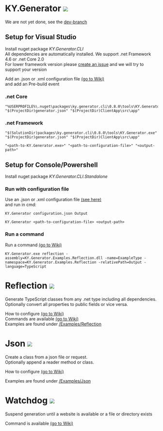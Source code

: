 # KY.Generator ![](https://img.shields.io/nuget/v/KY.Generator.CLI.svg?style=flat)
We are not yet done, see the [dev-branch](https://github.com/KY-Programming/generator/tree/dev)

## Setup for Visual Studio
Install nuget package *KY.Generator.CLI*  
All dependencies are automatically installed. We support .net Framework 4.6 or .net Core 2.0  
For lower framework version please [create an issue](https://github.com/KY-Programming/generator/issues/new) and we will try to support your version

Add an .json or .xml configuration file [(go to Wiki)](https://github.com/KY-Programming/generator/wiki/Configuration)  
and add an Pre-build event
### .net Core
```
"%USERPROFILE%\.nuget\packages\ky.generator.cli\0.8.0\tools\KY.Generator.exe" "$(ProjectDir)generator.json" "$(ProjectDir)ClientApp\src\app"
```

### .net Framework
```
"$(SolutionDir)packages\ky.generator.cli\0.8.0\tools\KY.Generator.exe" "$(ProjectDir)generator.json" "$(ProjectDir)ClientApp\src\app"
```
```
"<path-to-KY.Generator.exe>" "<path-to-configuration-file>" "<output-path>"
```

## Setup for Console/Powershell
Install nuget package *KY.Generator.CLI.Standalone*

### Run with configuration file
Use an .json or .xml configuration file [(see here)](https://github.com/KY-Programming/generator/wiki/Configuration)  
and run in cmd:
```
KY.Generator configuration.json Output
```
```
KY.Generator <path-to-configuration-file> <output-path>
```

### Run a command
Run a command [(go to Wiki)](https://github.com/KY-Programming/generator/wiki/Commands)
```
KY.Generator.exe reflection -assembly=KY.Generator.Examples.Reflection.dll -name=ExampleType -namespace=KY.Generator.Examples.Reflection -relativePath=Output -language=TypeScript
```

# Reflection ![](https://img.shields.io/nuget/v/KY.Generator.Reflection.svg?style=flat)
Generate TypeScript classes from any .net type including all dependencies.  
Optionally convert all properties to public fields or vice versa.

How to configure [(go to Wiki)](https://github.com/KY-Programming/generator/wiki/Configuration#reflection)  
Commands are available [(go to Wiki)](https://github.com/KY-Programming/generator/wiki/Commands#reflection)  
Examples are found under [/Examples/Reflection](https://github.com/KY-Programming/generator/tree/master/Examples/Reflection)  

# Json ![](https://img.shields.io/nuget/v/KY.Generator.Json.svg?style=flat)
Create a class from a json file or request.  
Optionally append a reader method or class.

How to configure [(go to Wiki)](https://github.com/KY-Programming/generator/wiki/Configuration#json)  
<!-- Commands are available [(go to Wiki)](https://github.com/KY-Programming/generator/wiki/Commands#json)  -->
Examples are found under [/Examples/Json](https://github.com/KY-Programming/generator/tree/master/Examples/Json)  


# Watchdog ![](https://img.shields.io/nuget/v/KY.Generator.Watchdog.svg?style=flat)
Suspend generation until a website is available or a file or directory exists

Command is available [(go to Wiki)](https://github.com/KY-Programming/generator/wiki/Commands#watchdog)
<!-- Examples are found under [/Examples/Json](https://github.com/KY-Programming/generator/tree/master/Examples/Json)  -->
